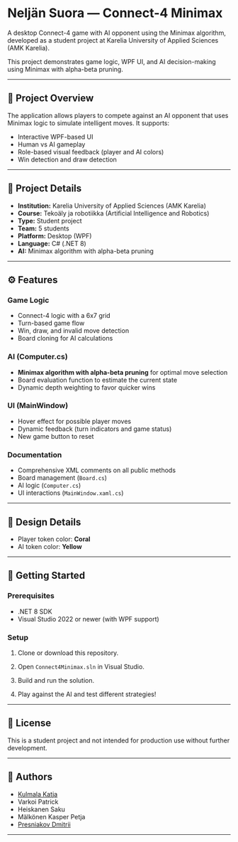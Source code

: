 # Neljän Suora — Connect-4 Minimax

A desktop Connect-4 game with AI opponent using the Minimax algorithm, developed as a student project at Karelia University of Applied Sciences (AMK Karelia).

This project demonstrates game logic, WPF UI, and AI decision-making using Minimax with alpha-beta pruning.

---

## 🎯 Project Overview

The application allows players to compete against an AI opponent that uses Minimax logic to simulate intelligent moves. It supports:

- Interactive WPF-based UI
- Human vs AI gameplay
- Role-based visual feedback (player and AI colors)
- Win detection and draw detection

---

## 🏫 Project Details

- **Institution:** Karelia University of Applied Sciences (AMK Karelia)
- **Course:** Tekoäly ja robotiikka (Artificial Intelligence and Robotics)
- **Type:** Student project
- **Team:** 5 students
- **Platform:** Desktop (WPF)
- **Language:** C# (.NET 8)
- **AI:** Minimax algorithm with alpha-beta pruning

---

## ⚙️ Features

### Game Logic

- Connect-4 logic with a 6x7 grid
- Turn-based game flow
- Win, draw, and invalid move detection
- Board cloning for AI calculations

### AI (Computer.cs)

- **Minimax algorithm with alpha-beta pruning** for optimal move selection
- Board evaluation function to estimate the current state
- Dynamic depth weighting to favor quicker wins

### UI (MainWindow)

- Hover effect for possible player moves
- Dynamic feedback (turn indicators and game status)
- New game button to reset

### Documentation

- Comprehensive XML comments on all public methods
- Board management (`Board.cs`)
- AI logic (`Computer.cs`)
- UI interactions (`MainWindow.xaml.cs`)

---

## 🎨 Design Details

- Player token color: **Coral**
- AI token color: **Yellow**

---

## 🚀 Getting Started

### Prerequisites

- .NET 8 SDK
- Visual Studio 2022 or newer (with WPF support)

### Setup

1. Clone or download this repository.

2. Open `Connect4Minimax.sln` in Visual Studio.

3. Build and run the solution.

4. Play against the AI and test different strategies!

---

## 🧾 License

This is a student project and not intended for production use without further development.

---

## 👥 Authors

- [Kulmala Katja](https://github.com/Boustaaja)
- Varkoi Patrick
- Heiskanen Saku
- Mälkönen Kasper Petja
- [Presniakov Dmitrii](https://github.com/1589presdm)

---